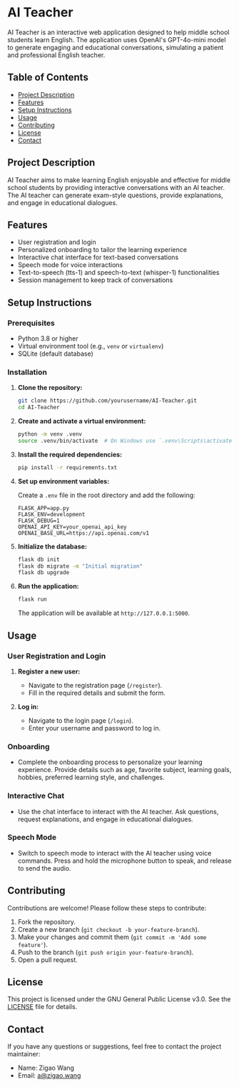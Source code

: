 # AI Teacher

AI Teacher is an interactive web application designed to help middle school students learn English. The application uses OpenAI's GPT-4o-mini model to generate engaging and educational conversations, simulating a patient and professional English teacher.

## Table of Contents

- [Project Description](#project-description)
- [Features](#features)
- [Setup Instructions](#setup-instructions)
- [Usage](#usage)
- [Contributing](#contributing)
- [License](#license)
- [Contact](#contact)

## Project Description

AI Teacher aims to make learning English enjoyable and effective for middle school students by providing interactive conversations with an AI teacher. The AI teacher can generate exam-style questions, provide explanations, and engage in educational dialogues.

## Features

- User registration and login
- Personalized onboarding to tailor the learning experience
- Interactive chat interface for text-based conversations
- Speech mode for voice interactions
- Text-to-speech (tts-1) and speech-to-text (whisper-1) functionalities
- Session management to keep track of conversations

## Setup Instructions

### Prerequisites

- Python 3.8 or higher
- Virtual environment tool (e.g., `venv` or `virtualenv`)
- SQLite (default database)

### Installation

1. **Clone the repository:**

   ```sh
   git clone https://github.com/yourusername/AI-Teacher.git
   cd AI-Teacher
   ```

2. **Create and activate a virtual environment:**

   ```sh
   python -m venv .venv
   source .venv/bin/activate  # On Windows use `.venv\Scripts\activate`
   ```

3. **Install the required dependencies:**

   ```sh
   pip install -r requirements.txt
   ```

4. **Set up environment variables:**

   Create a `.env` file in the root directory and add the following:

   ```env
   FLASK_APP=app.py
   FLASK_ENV=development
   FLASK_DEBUG=1
   OPENAI_API_KEY=your_openai_api_key
   OPENAI_BASE_URL=https://api.openai.com/v1
   ```

5. **Initialize the database:**

   ```sh
   flask db init
   flask db migrate -m "Initial migration"
   flask db upgrade
   ```

6. **Run the application:**

   ```sh
   flask run
   ```

   The application will be available at `http://127.0.0.1:5000`.

## Usage

### User Registration and Login

1. **Register a new user:**
   - Navigate to the registration page (`/register`).
   - Fill in the required details and submit the form.

2. **Log in:**
   - Navigate to the login page (`/login`).
   - Enter your username and password to log in.

### Onboarding

- Complete the onboarding process to personalize your learning experience. Provide details such as age, favorite subject, learning goals, hobbies, preferred learning style, and challenges.

### Interactive Chat

- Use the chat interface to interact with the AI teacher. Ask questions, request explanations, and engage in educational dialogues.

### Speech Mode

- Switch to speech mode to interact with the AI teacher using voice commands. Press and hold the microphone button to speak, and release to send the audio.

## Contributing

Contributions are welcome! Please follow these steps to contribute:

1. Fork the repository.
2. Create a new branch (`git checkout -b your-feature-branch`).
3. Make your changes and commit them (`git commit -m 'Add some feature'`).
4. Push to the branch (`git push origin your-feature-branch`).
5. Open a pull request.

## License

This project is licensed under the GNU General Public License v3.0. See the [LICENSE](LICENSE) file for details.

## Contact

If you have any questions or suggestions, feel free to contact the project maintainer:

- Name: Zigao Wang
- Email: a@zigao.wang

